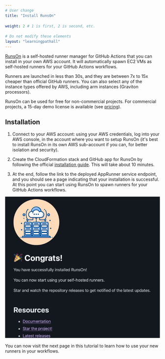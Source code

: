 ```yaml
---
# User change
title: "Install RunsOn"

weight: 2 # 1 is first, 2 is second, etc.

# Do not modify these elements
layout: "learningpathall"
---
```


[RunsOn](https://runs-on.com) is a self-hosted runner manager for GitHub Actions that you can install in your own AWS account. It will automatically spawn EC2 VMs as self-hosted runners for your GitHub Actions workflows.

Runners are launched in less than 30s, and they are between 7x to 15x cheaper than official GitHub runners. You can also select any of the instance types offered by AWS, including arm instances (Graviton processors).

RunsOn can be used for free for non-commercial projects. For commercial projects, a 15-day demo license is available (see [pricing](https://runs-on.com/pricing/)).

## Installation

1. Connect to your AWS account: using your AWS credentials, log into your AWS console, in the account where you want to setup RunsOn (it's best to install RunsOn in its own AWS sub-account if you can, for better isolation and security).

2. Create the CloudFormation stack and GitHub app for RunsOn by following the official [installation guide](https://runs-on.com/guides/install/). This will take about 10 minutes.

3. At the end, follow the link to the deployed AppRunner service endpoint, and you should see a page indicating that your installation is successful. At this point you can start using RunsOn to spawn runners for your GitHub Actions workflows.

![RunsOn success page #center](images/success.jpg "RunsOn success page")

You can now visit the next page in this tutorial to learn how to use your new runners in your workflows.